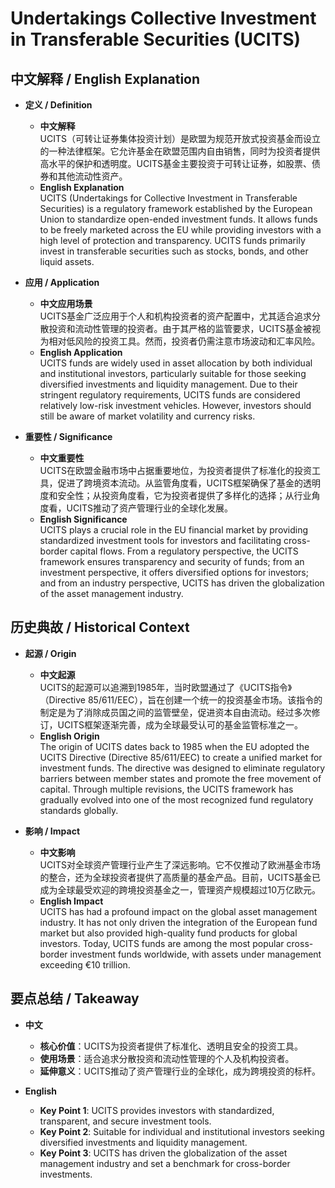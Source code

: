# Undertakings Collective Investment in Transferable Securities (UCITS)

## 中文解释 / English Explanation

* **定义 / Definition**  
  - **中文解释**  
    UCITS（可转让证券集体投资计划）是欧盟为规范开放式投资基金而设立的一种法律框架。它允许基金在欧盟范围内自由销售，同时为投资者提供高水平的保护和透明度。UCITS基金主要投资于可转让证券，如股票、债券和其他流动性资产。  
  - **English Explanation**  
    UCITS (Undertakings for Collective Investment in Transferable Securities) is a regulatory framework established by the European Union to standardize open-ended investment funds. It allows funds to be freely marketed across the EU while providing investors with a high level of protection and transparency. UCITS funds primarily invest in transferable securities such as stocks, bonds, and other liquid assets.

* **应用 / Application**  
  - **中文应用场景**  
    UCITS基金广泛应用于个人和机构投资者的资产配置中，尤其适合追求分散投资和流动性管理的投资者。由于其严格的监管要求，UCITS基金被视为相对低风险的投资工具。然而，投资者仍需注意市场波动和汇率风险。  
  - **English Application**  
    UCITS funds are widely used in asset allocation by both individual and institutional investors, particularly suitable for those seeking diversified investments and liquidity management. Due to their stringent regulatory requirements, UCITS funds are considered relatively low-risk investment vehicles. However, investors should still be aware of market volatility and currency risks.

* **重要性 / Significance**  
  - **中文重要性**  
    UCITS在欧盟金融市场中占据重要地位，为投资者提供了标准化的投资工具，促进了跨境资本流动。从监管角度看，UCITS框架确保了基金的透明度和安全性；从投资角度看，它为投资者提供了多样化的选择；从行业角度看，UCITS推动了资产管理行业的全球化发展。  
  - **English Significance**  
    UCITS plays a crucial role in the EU financial market by providing standardized investment tools for investors and facilitating cross-border capital flows. From a regulatory perspective, the UCITS framework ensures transparency and security of funds; from an investment perspective, it offers diversified options for investors; and from an industry perspective, UCITS has driven the globalization of the asset management industry.

## 历史典故 / Historical Context

* **起源 / Origin**  
  - **中文起源**  
    UCITS的起源可以追溯到1985年，当时欧盟通过了《UCITS指令》（Directive 85/611/EEC），旨在创建一个统一的投资基金市场。该指令的制定是为了消除成员国之间的监管壁垒，促进资本自由流动。经过多次修订，UCITS框架逐渐完善，成为全球最受认可的基金监管标准之一。  
  - **English Origin**  
    The origin of UCITS dates back to 1985 when the EU adopted the UCITS Directive (Directive 85/611/EEC) to create a unified market for investment funds. The directive was designed to eliminate regulatory barriers between member states and promote the free movement of capital. Through multiple revisions, the UCITS framework has gradually evolved into one of the most recognized fund regulatory standards globally.

* **影响 / Impact**  
  - **中文影响**  
    UCITS对全球资产管理行业产生了深远影响。它不仅推动了欧洲基金市场的整合，还为全球投资者提供了高质量的基金产品。目前，UCITS基金已成为全球最受欢迎的跨境投资基金之一，管理资产规模超过10万亿欧元。  
  - **English Impact**  
    UCITS has had a profound impact on the global asset management industry. It has not only driven the integration of the European fund market but also provided high-quality fund products for global investors. Today, UCITS funds are among the most popular cross-border investment funds worldwide, with assets under management exceeding €10 trillion.

## 要点总结 / Takeaway

* **中文**  
  - **核心价值**：UCITS为投资者提供了标准化、透明且安全的投资工具。  
  - **使用场景**：适合追求分散投资和流动性管理的个人及机构投资者。  
  - **延伸意义**：UCITS推动了资产管理行业的全球化，成为跨境投资的标杆。  

* **English**  
  - **Key Point 1**: UCITS provides investors with standardized, transparent, and secure investment tools.  
  - **Key Point 2**: Suitable for individual and institutional investors seeking diversified investments and liquidity management.  
  - **Key Point 3**: UCITS has driven the globalization of the asset management industry and set a benchmark for cross-border investments.